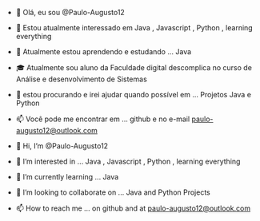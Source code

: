 - 👋 Olá, eu sou @Paulo-Augusto12

- 👀 Estou atualmente interessado em Java , Javascript , Python , learning everything

- 🌱 Atualmente estou aprendendo e estudando ... Java

- 🎓 Atualmente sou aluno da Faculdade digital descomplica no curso de Análise e desenvolvimento de Sistemas

- 💞️ estou procurando e irei ajudar quando possível em ... Projetos Java e Python 

- 📫 Você pode me encontrar em ... github e no e-mail paulo-augusto12@outlook.com
 
 
- 👋 Hi, I’m @Paulo-Augusto12

- 👀 I’m interested in ... Java , Javascript , Python , learning everything

- 🌱 I’m currently learning ... Java

- 💞️ I’m looking to collaborate on ... Java and Python Projects

- 📫 How to reach me ... on github and at paulo-augusto12@outlook.com

<!---
Paulo-Augusto12/Paulo-Augusto12 is a ✨ special ✨ repository because its `README.md` (this file) appears on your GitHub profile.
You can click the Preview link to take a look at your changes.
--->
